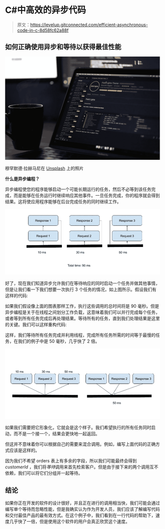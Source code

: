 # C#中高效的异步代码

> 原文：<https://levelup.gitconnected.com/efficient-asynchronous-code-in-c-8d58fc62a88f>

## 如何正确使用异步和等待以获得最佳性能

![](img/507e276f0ccd191a02c1c51482030111.png)

穆罕默德·拉赫马尼在 [Unsplash](https://unsplash.com/photos/LrxSl4ZxoRs) 上的照片

**什么是异步编程？**

异步编程使您的程序能够启动一个可能长期运行的任务，然后不必等到该任务完成，而是能够在任务运行时继续响应其他事件。一旦任务完成，你的程序就会得到结果。这将使应用程序能够在后台完成任务的同时继续工作。

![](img/950de94cc5a0831446a1fe6d0a1b800d.png)

好了，现在我们知道异步允许我们在等待响应的同时启动一个任务并做其他事情，但是让我们看一下我们想要一次执行 3 个任务的情况，如上图所示。假设我们有这样的代码:

如果我们假设像上面的图表那样工作，执行这些调用的总时间将是 90 毫秒。但是异步编程是关于在线程之间划分工作负载，这意味着我们可以并行完成每个任务，或者等到所有任务完成后再处理结果。等待所有的任务，直到我们处理结果是这里的关键。我们可以这样重构代码:

这样，我们等待所有任务完成并利用线程，完成所有任务所需的时间等于最慢的任务，在我们的例子中是 50 毫秒，几乎快了 2 倍。

![](img/eb7dd9a8718cedcc8a20c1debcfa5ecb.png)

如果我们需要把它形象化，它就会是这个样子。我们希望执行的所有任务同时启动，而不是一个接一个，结果会更快地一起返回。

但这并不意味着你可以根据自己的需要来混合调用。例如，编写上面代码的正确方式应该是这样的。

因为我们不希望 orders 表上有多余的字段，所以我们可能最终会得到 *customerId* ，我们将*等待*调用来首先检索客户。但是由于接下来的两个调用互不依赖，我们可以将它们分组并一起等待。

## 结论

如果你正在开发的软件的设计很好，并且正在进行的调用相当快，我们可能会通过编写单个等待而忽略性能，但是我确实认为作为开发人员，我们应该了解编写代码和交付最佳产品的最有效方式。在这个例子中，我们看到在一行代码的帮助下，速度几乎快了一倍，但是使用这个软件的用户会真正欣赏这个速度。
